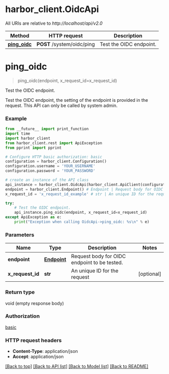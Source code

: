 # harbor_client.OidcApi

All URIs are relative to *http://localhost/api/v2.0*

Method | HTTP request | Description
------------- | ------------- | -------------
[**ping_oidc**](OidcApi.md#ping_oidc) | **POST** /system/oidc/ping | Test the OIDC endpoint.


# **ping_oidc**
> ping_oidc(endpoint, x_request_id=x_request_id)

Test the OIDC endpoint.

Test the OIDC endpoint, the setting of the endpoint is provided in the request.  This API can only be called by system admin. 

### Example
```python
from __future__ import print_function
import time
import harbor_client
from harbor_client.rest import ApiException
from pprint import pprint

# Configure HTTP basic authorization: basic
configuration = harbor_client.Configuration()
configuration.username = 'YOUR_USERNAME'
configuration.password = 'YOUR_PASSWORD'

# create an instance of the API class
api_instance = harbor_client.OidcApi(harbor_client.ApiClient(configuration))
endpoint = harbor_client.Endpoint() # Endpoint | Request body for OIDC endpoint to be tested.
x_request_id = 'x_request_id_example' # str | An unique ID for the request (optional)

try:
    # Test the OIDC endpoint.
    api_instance.ping_oidc(endpoint, x_request_id=x_request_id)
except ApiException as e:
    print("Exception when calling OidcApi->ping_oidc: %s\n" % e)
```

### Parameters

Name | Type | Description  | Notes
------------- | ------------- | ------------- | -------------
 **endpoint** | [**Endpoint**](Endpoint.md)| Request body for OIDC endpoint to be tested. | 
 **x_request_id** | **str**| An unique ID for the request | [optional] 

### Return type

void (empty response body)

### Authorization

[basic](../README.md#basic)

### HTTP request headers

 - **Content-Type**: application/json
 - **Accept**: application/json

[[Back to top]](#) [[Back to API list]](../README.md#documentation-for-api-endpoints) [[Back to Model list]](../README.md#documentation-for-models) [[Back to README]](../README.md)

